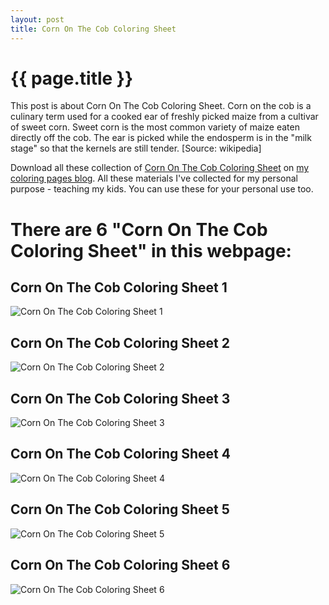 ```yaml
---
layout: post
title: Corn On The Cob Coloring Sheet
---
```


{{ page.title }}
================

This post is about Corn On The Cob Coloring Sheet. Corn on the cob is a culinary term used for a cooked ear of freshly picked maize from a cultivar of sweet corn. Sweet corn is the most common variety of maize eaten directly off the cob. The ear is picked while the endosperm is in the "milk stage" so that the kernels are still tender. [Source: wikipedia]

Download all these collection of  [Corn On The Cob Coloring Sheet](https://coloring-pages.github.io/2022/1/12/Corn-On-The-Cob-Coloring-Sheet.html) on [my coloring pages blog](https://coloring-pages.github.io/). All these materials I've collected for my personal purpose - teaching my kids. You can use these for your personal use too.

# **There are 6 "Corn On The Cob Coloring Sheet" in this webpage:**

## Corn On The Cob Coloring Sheet 1

![Corn On The Cob Coloring Sheet 1](https://coloring-pages.github.io/coloring-pages/Corn-On-The-Cob-Coloring-Sheet-1.png)

<script async src="https://pagead2.googlesyndication.com/pagead/js/adsbygoogle.js?client=ca-pub-6753140515841889" crossorigin="anonymous"></script> <ins class="adsbygoogle" style="display:block" data-ad-format="autorelaxed" data-ad-client="ca-pub-6753140515841889" data-ad-slot="5405745125"></ins><script>(adsbygoogle = window.adsbygoogle || []).push({}); </script>

## Corn On The Cob Coloring Sheet 2

![Corn On The Cob Coloring Sheet 2](https://coloring-pages.github.io/coloring-pages/Corn-On-The-Cob-Coloring-Sheet-2.png)

## Corn On The Cob Coloring Sheet 3

![Corn On The Cob Coloring Sheet 3](https://coloring-pages.github.io/coloring-pages/Corn-On-The-Cob-Coloring-Sheet-3.png)

## Corn On The Cob Coloring Sheet 4

![Corn On The Cob Coloring Sheet 4](https://coloring-pages.github.io/coloring-pages/Corn-On-The-Cob-Coloring-Sheet-4.png)

## Corn On The Cob Coloring Sheet 5

![Corn On The Cob Coloring Sheet 5](https://coloring-pages.github.io/coloring-pages/Corn-On-The-Cob-Coloring-Sheet-5.png)

## Corn On The Cob Coloring Sheet 6

![Corn On The Cob Coloring Sheet 6](https://coloring-pages.github.io/coloring-pages/Corn-On-The-Cob-Coloring-Sheet-6.png)

<script async src="https://pagead2.googlesyndication.com/pagead/js/adsbygoogle.js?client=ca-pub-6753140515841889" crossorigin="anonymous"></script> <ins class="adsbygoogle" style="display:block" data-ad-format="autorelaxed" data-ad-client="ca-pub-6753140515841889" data-ad-slot="5405745125"></ins><script>(adsbygoogle = window.adsbygoogle || []).push({}); </script>

